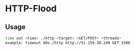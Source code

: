 # HTTP-Flood

## Usage 
```sh
time out <tims> ./http <target> <GET/POST> <threads>
example: timeout 60s./http http://51.159.30.249 GET 1500
```
